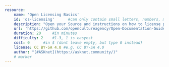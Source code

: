 ```yaml
---
resource:
    name: 'Open Licensing Basics'
    id: 'os-licensing'      #can only contain small letters, numbers, minus and underscore. needs to be the same as the file name
    description: "Open your Source and instructions on how to license properly"
    url: 'https://github.com/opencultureagency/Open-Documentation-Guide/blob/master/text/Content.md#how-to-make-it-open-source'
    duration: 20     #in minutes
    difficulty: 2    #1-3, 1 is easyest
    cost: 0      #in $ (dont leave empty, but type 0 instead)
    license: CC BY-SA 4.0 #e.g. CC BY-SA 4.0
    author: "[#ASKnet](https://asknet.community/)"
    # marker
---
```

